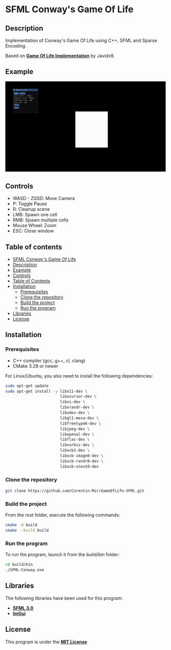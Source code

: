 # SFML Conway's Game Of Life

## Description

Implementation of Conway's Game Of Life using C++, SFML and Sparse Encoding.

Based on [**Game Of Life Implementation**](https://www.youtube.com/watch?v=OqfHIujOvnE) by Javidx9.

## Example

![Example](example.gif)

## Controls

- WASD - ZQSD: Move Camera
- P: Toggle Pause
- R: Cleanup scene
- LMB: Spawn one cell
- RMB: Spawn multiple cells
- Mouse Wheel: Zoom
- ESC: Close window

## Table of contents

- [SFML Conway's Game Of Life](#sfml-conways-game-of-life)
- [Description](#description)
- [Example](#example)
- [Controls](#controls)
- [Table of Contents](#table-of-contents)
- [Installation](#installation)
  - [Prerequisites](#prerequisites)
  - [Clone the repository](#clone-the-repository)
  - [Build the project](#build-the-project)
  - [Run the program](#run-the-program)
- [Libraries](#libraries)
- [License](#license)

## Installation

### Prerequisites

- C++ compiler (gcc, g++, cl, clang)
- CMake 3.28 or newer

For Linux/Ubuntu, you also need to install the following dependencies:  

```bash
sudo apt-get update
sudo apt-get install -y libx11-dev \
                        libxcursor-dev \
                        libxi-dev \
                        libxrandr-dev \
                        libudev-dev \
                        libgl1-mesa-dev \
                        libfreetype6-dev \
                        libjpeg-dev \
                        libopenal-dev \
                        libflac-dev \
                        libvorbis-dev \
                        libxcb1-dev \
                        libxcb-image0-dev \
                        libxcb-randr0-dev \
                        libxcb-xtest0-dev
```

### Clone the repository

```bash
git clone https://github.com/Corentin-Mzr/GameOfLife-SFML.git
```

### Build the project

From the root folder, execute the following commands:

```bash
cmake -B build
cmake --build build
```

### Run the program

To run the program, launch it from the build/bin folder:

```bash
cd build/bin
./SFML-Conway.exe
```

## Libraries

The following libraries have been used for this program:

- [**SFML 3.0**](https://github.com/SFML/SFML)
- [**ImGui**](https://github.com/ocornut/imgui)

## License

This program is under the [**MIT License**](LICENSE.md)
